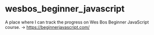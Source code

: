 # wesbos_beginner_javascript
A place where I can track the progress on Wes Bos Beginner JavaScript course. -> https://beginnerjavascript.com/
